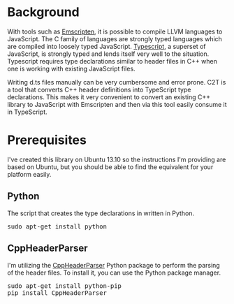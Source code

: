 Background
==========

With tools such as [Emscripten](https://github.com/kripken/emscripten/wiki), it is possible to compile LLVM languages to JavaScript. The C family of languages are strongly typed languages which are compiled into loosely typed JavaScript. [Typescript](http://www.typescriptlang.org/), a superset of JavaScript, is strongly typed and lends itself very well to the situation. Typescript requires type declarations similar to header files in C++ when one is working with existing JavaScript files. 

Writing d.ts files manually can be very cumbersome and error prone. C2T is a tool that converts C++ header definitions into TypeScript type declarations. This makes it very convenient to convert an existing C++ library to JavaScript with Emscripten and then via this tool easily consume it in TypeScript.

Prerequisites
=============

I've created this library on Ubuntu 13.10 so the instructions I'm providing are based on Ubuntu, but you should be able to find the equivalent for your platform easily.

Python
------

The script that creates the type declarations in written in Python.  
<pre>
sudo apt-get install python
</pre>

CppHeaderParser
---------------

I'm utilizing the [CppHeaderParser](https://pypi.python.org/pypi/CppHeaderParser/) Python package to perform the parsing of the header files. To install it, you can use the Python package manager.

<pre>
sudo apt-get install python-pip
pip install CppHeaderParser
</pre>

